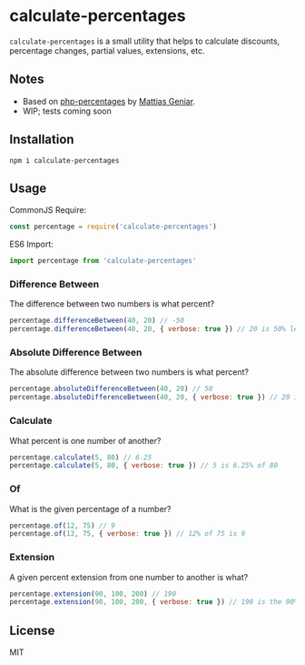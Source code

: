 # calculate-percentages

`calculate-percentages` is a small utility that helps to calculate discounts, percentage changes, partial values, extensions, etc.

## Notes

- Based on [php-percentages](https://github.com/mattiasgeniar/php-percentages) by [Mattias Geniar](https://github.com/mattiasgeniar).
- WIP; tests coming soon

## Installation

```
npm i calculate-percentages
```

## Usage

CommonJS Require:

```js
const percentage = require('calculate-percentages')
```

ES6 Import:

```js
import percentage from 'calculate-percentages'
```

### Difference Between

The difference between two numbers is what percent?

```js
percentage.differenceBetween(40, 20) // -50
percentage.differenceBetween(40, 20, { verbose: true }) // 20 is 50% less than 40
```

### Absolute Difference Between

The absolute difference between two numbers is what percent?

```js
percentage.absoluteDifferenceBetween(40, 20) // 50
percentage.absoluteDifferenceBetween(40, 20, { verbose: true }) // 20 is 50% less than 40
```

### Calculate

What percent is one number of another?

```js
percentage.calculate(5, 80) // 6.25
percentage.calculate(5, 80, { verbose: true }) // 5 is 6.25% of 80
```

### Of

What is the given percentage of a number?

```js
percentage.of(12, 75) // 9
percentage.of(12, 75, { verbose: true }) // 12% of 75 is 9
```

### Extension

A given percent extension from one number to another is what?

```js
percentage.extension(90, 100, 200) // 190
percentage.extension(90, 100, 200, { verbose: true }) // 190 is the 90% extension from 100 to 200
```

## License

MIT
